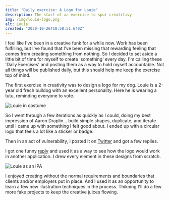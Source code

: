 ```yaml
---
title: "Daily exercise: A Logo for Louie"
description: The start of an exercise to spur creatitivy
img: /img/louie-logo.png
alt: Louie
created: "2020-10-26T10:58:51.640Z"
---
```


I feel like I've been in a creative funk for a while now. Work has been fulfilling, but I've found that I've been missing that rewarding feeling that comes from creating something from nothing. So I decided to set aside a little bit of time for myself to create 'something' every day. I'm calling these 'Daily Exercises' and posting them as a way to hold myself accountable. Not all things will be published daily, but this should help me keep the exercise top of mind.

The first exercise in creativity was to design a logo for my dog. Louie is a 2-year old frech bulldog with an excellent personality. Here he is wearing a tutu, reminding everyone to vote.

![Louie in costume](/img/louie-vote.jpeg)

So I went through a few iterations as quickly as I could, doing my best impression of Aaron Draplin... build simple shapes, duplicate, and iterate until I came up with something I felt good about. I ended up with a circular logo that feels a lot like a sticker or badge. 

Then in an act of vulnerability, I posted it on [Twitter](https://twitter.com/iamweswilson/status/1319794327699083264) and got a few replies.

I got one funny [reply](https://twitter.com/toddmorey/status/1320121322345762819) and used it as a way to see how the logo would work in another application. I drew every element in these designs from scratch.

![Louie as an IPA](/img/louie-beer.png)

I enjoyed creating without the normal requirements and boundaries that clients and/or employers put in place. And I used it as an opportunity to learn a few new illustration techniques in the process. Thikning I'll do a few more fake projects to keep the creative juices flowing.
